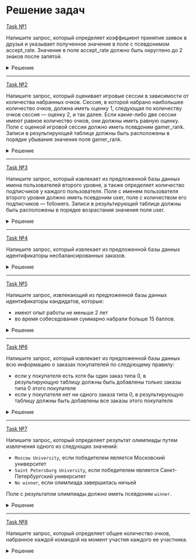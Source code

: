 # Решение задач

[Task №1](https://stepik.org/lesson/1095762/step/1?unit=1106526)

Напишите запрос, который определяет коэффициент принятия заявок в друзья и указывает полученное значение в поле с псевдонимом accept_rate. Значение в поле accept_rate должно быть округлено до 2 знаков после запятой.

<details>
  <summary>Решение</summary>

  ```sql
  SELECT ROUND(IFNULL(
      (SELECT COUNT(DISTINCT requester_id, accepter_id)
       FROM RequestsAccepted)
       /
      (SELECT COUNT(DISTINCT sender_id, send_to_id)
       FROM FriendRequests), 0), 2) AS accept_rate
  ```

</details>

---

[Task №2](https://stepik.org/lesson/1095762/step/2?unit=1106526)

Напишите запрос, который оценивает игровые сессии в зависимости от количества набранных очков. Сессия, в которой набрано наибольшее количество очков, должна иметь оценку 1, следующая по количеству очков сессия — оценку 2, и так далее. Если какие-либо две сессии имеют равное количество очков, они должны иметь равную оценку.
Поле с оценкой игровой сессии должно иметь псевдоним gamer_rank.
Записи в результирующей таблице должны быть расположены в порядке убывания значения поля gamer_rank.
<details>
  <summary>Решение</summary>

  ```sql
  SELECT score, 
         (SELECT COUNT(DISTINCT score) 
          FROM Scores 
          WHERE score >= S.score) AS gamer_rank
  FROM Scores AS S
  ORDER BY gamer_rank DESC
  ```

</details>

---

[Task №3](https://stepik.org/lesson/1095762/step/3?unit=1106526)

Напишите запрос, который извлекает из предложенной базы данных имена пользователей второго уровня, а также определяет количество подписчиков у каждого пользователя.
Поле с именем пользователя второго уровня должно иметь псевдоним user, поле с количеством его подписчиков — followers.
Записи в результирующей таблице должны быть расположены в порядке возрастания значения поля user.
<details>
  <summary>Решение</summary>

  ```sql
  SELECT followee AS user,
         COUNT(*) AS followers
  FROM Follow
  WHERE EXISTS (SELECT follower
                FROM Follow AS InnerFollow
                WHERE  follower = Follow.followee)
  GROUP BY user
  ORDER BY user;
  ```

</details>

---

[Task №4](https://stepik.org/lesson/1095762/step/4?unit=1106526)

Напишите запрос, который извлекает из предложенной базы данных идентификаторы несбалансированных заказов.
<details>
  <summary>Решение</summary>

  ```sql
  SELECT id
  FROM Orders
  WHERE quantity > ALL(SELECT SUM(quantity) / COUNT(product_id)
                       FROM Orders
                       GROUP BY id);
  ```

</details>

---

[Task №5](https://stepik.org/lesson/1095762/step/5?unit=1106526)

Напишите запрос, извлекающий из предложенной базы данных идентификаторы кандидатов, которые:

* имеют опыт работы не меньше 2 лет
* во время собеседования суммарно набрали больше 15 баллов.

<details>
  <summary>Решение</summary>

  ```sql
  SELECT id
  FROM Candidates
  WHERE years_of_exp >= 2 
        AND (SELECT SUM(score)
             FROM Rounds
             WHERE interview_id = Candidates.interview_id) > 15;
  ```

</details>

---

[Task №6](https://stepik.org/lesson/1095762/step/6?unit=1106526)

Напишите запрос, который извлекает из предложенной базы данных всю информацию о заказах покупателей по следующему правилу:

* если у покупателя есть хотя бы один заказ типа 0, в результирующую таблицу должны быть добавлены только заказы типа 0 этого покупателя
* если у покупателя нет ни одного заказа типа 0, в результирующую таблицу должны быть добавлены все заказы этого покупателя

<details>
  <summary>Решение</summary>

  ```sql
  SELECT id, customer_id, order_type
  FROM Orders
  WHERE order_type = (SELECT MIN(order_type)
                      FROM Orders AS InnerOrders
                      WHERE customer_id = Orders.customer_id
                      GROUP BY customer_id);
  ```

</details>

---

[Task №7](https://stepik.org/lesson/1095762/step/7?unit=1106526)

Напишите запрос, который определяет результат олимпиады путем извлечения одного из следующих значений:

* `Moscow University`, если победителем является Московский университет
* `Saint Petersburg University`, если победителем является Санкт-Петербургский университет
* `No winner`, если олимпиада завершилась ничьей

Поле с результатом олимпиады должно иметь псевдоним `winner`.

<details>
  <summary>Решение</summary>

  ```sql
  SELECT CASE WHEN (SELECT COUNT(*)
                   FROM Moscow
                   WHERE Score >= 90) > (SELECT COUNT(*) 
                                         FROM SaintPetersburg 
                                         WHERE Score >= 90) THEN 'Moscow University'
              WHEN (SELECT COUNT(*)
                   FROM Moscow
                   WHERE Score >= 90) < (SELECT COUNT(*) 
                                         FROM SaintPetersburg 
                                         WHERE Score >= 90) THEN 'Saint Petersburg University'
              ELSE 'No winner'
         END AS winner;
  ```

</details>

---

[Task №8](https://stepik.org/lesson/1095762/step/8?unit=1106526)

Напишите запрос, который определяет общее количество очков, набранное каждой командой на момент участия каждого ее участника.
<details>
  <summary>Решение</summary>

  ```sql
  SELECT team, day,
         (SELECT SUM(score_points)
          FROM Scores
	      WHERE team = S.team AND day <= S.day
         ) AS total
  FROM Scores AS S
  ORDER BY team, day;
  ```

</details>
